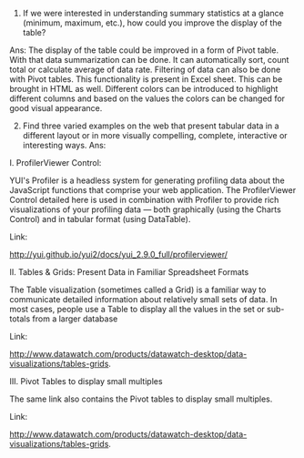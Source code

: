 1. If we were interested in understanding summary statistics at a glance (minimum, maximum, etc.), 
how could you improve the display of the table?

Ans: The display of the table could be improved in a form of Pivot table. With that data summarization can be done. It can automatically sort, count total or calculate average of data rate. Filtering of data can also be done with Pivot tables.
This functionality is present in Excel sheet. This can be brought in HTML as well.
Different colors can be introduced to highlight different columns and based on the values the colors can be changed for good visual appearance.


2. Find three varied examples on the web that present tabular data in a different layout or in more visually compelling, complete, interactive or interesting ways.
Ans:

I. ProfilerViewer Control:

YUI's Profiler is a headless system for generating profiling data about the JavaScript functions that comprise your web application. The ProfilerViewer Control detailed here is used in combination with Profiler to provide rich visualizations of your profiling data — both graphically (using the Charts Control) and in tabular format (using DataTable).

Link:

http://yui.github.io/yui2/docs/yui_2.9.0_full/profilerviewer/

II. Tables & Grids: Present Data in Familiar Spreadsheet Formats

The Table visualization (sometimes called a Grid) is a familiar way to communicate detailed information about relatively small sets of data. In most cases, people use a Table to display all the values in the set or sub-totals from a larger database

Link:

http://www.datawatch.com/products/datawatch-desktop/data-visualizations/tables-grids. 

III. Pivot Tables to display small multiples

The same link also contains the Pivot tables to display small multiples.

Link:

http://www.datawatch.com/products/datawatch-desktop/data-visualizations/tables-grids. 
